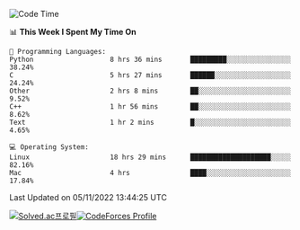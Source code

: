 
<!--START_SECTION:waka-->
![Code Time](http://img.shields.io/badge/Code%20Time-2%2C084%20hrs%2042%20mins-blue)

📊 **This Week I Spent My Time On** 

```text
💬 Programming Languages: 
Python                   8 hrs 36 mins       █████████░░░░░░░░░░░░░░░░   38.24% 
C                        5 hrs 27 mins       ██████░░░░░░░░░░░░░░░░░░░   24.24% 
Other                    2 hrs 8 mins        ██░░░░░░░░░░░░░░░░░░░░░░░   9.52% 
C++                      1 hr 56 mins        ██░░░░░░░░░░░░░░░░░░░░░░░   8.62% 
Text                     1 hr 2 mins         █░░░░░░░░░░░░░░░░░░░░░░░░   4.65%

💻 Operating System: 
Linux                    18 hrs 29 mins      ████████████████████░░░░░   82.16% 
Mac                      4 hrs               ████░░░░░░░░░░░░░░░░░░░░░   17.84%

```


 Last Updated on 05/11/2022 13:44:25 UTC
<!--END_SECTION:waka-->
[![Solved.ac프로필](http://mazassumnida.wtf/api/generate_badge?boj=hckim96)](https://solved.ac/hckim96)[![CodeForces Profile](https://cf.leed.at?id=hckim96)](https://codeforces.com/profile/hckim96)
